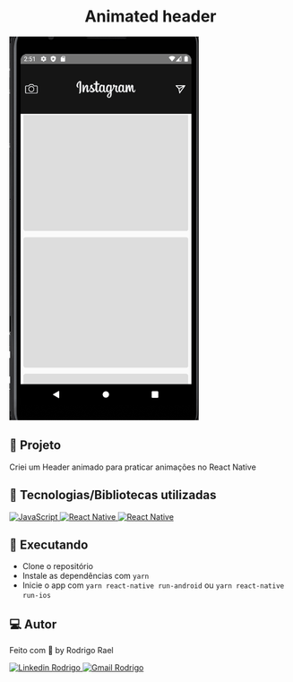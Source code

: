 <h1 align="center">
  Animated header
</h1>

![Animated Header mobile](https://github.com/Rodrigo001-de/Header-animado/blob/main/Animated%20Header.gif)

## :page_with_curl: Projeto

 Criei um Header animado para praticar animações no React Native 
 
 ## 🚀 Tecnologias/Bibliotecas utilizadas

<a href="https://developer.mozilla.org/pt-BR/docs/Web/JavaScript" target="_blank"> <img src="https://img.shields.io/badge/-JavaScript-yellow?style=for-the-badge" alt="JavaScript"> </a>
<a href="https://reactnative.dev/" target="_blank"> <img src="https://img.shields.io/badge/-React Native-blue?style=for-the-badge" alt="React Native"> </a>
<a href="https://www.npmjs.com/package/react-native-cli" target="_blank"> <img src="https://img.shields.io/badge/-React Native CLI-white?style=for-the-badge" alt="React Native"> </a>

## :construction_worker: Executando
 
- Clone o repositório
- Instale as dependências com `yarn`
- Inicie o app com `yarn react-native run-android` ou `yarn react-native run-ios`

## 💻 Autor

Feito com 💜 by Rodrigo Rael

<a href="https://www.linkedin.com/in/rodrigo-rael-a7a4b51a9/" target="_blank"> <img src="https://img.shields.io/badge/-RodrigoRael-blue?style=flat-square&logo=Linkedin&logoColor=white&link=https" alt="Linkedin Rodrigo"> </a>
<a href="https://img.shields.io/badge/-rodrigorael53@gmail.com-c14438?style=flat-square&logo=Gmail&logoColor=white&link=mailto:rodrigorael53@gmail.com" target="_blank"> <img src="https://img.shields.io/badge/-rodrigorael53@gmail.com-c14438?style=flat-square&logo=Gmail&logoColor=white&link=mailto:rodrigorael53@gmail.com" alt="Gmail Rodrigo"> </a>
